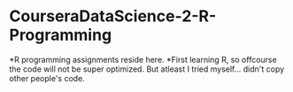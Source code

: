 # CourseraDataScience-2-R-Programming

*R programming assignments reside here.
*First learning R, so offcourse the code will not be super optimized. But atleast I tried myself... didn't copy other people's code.
